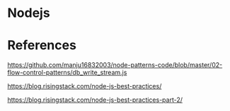 # Nodejs 



# References

https://github.com/manju16832003/node-patterns-code/blob/master/02-flow-control-patterns/db_write_stream.js

https://blog.risingstack.com/node-js-best-practices/

https://blog.risingstack.com/node-js-best-practices-part-2/
